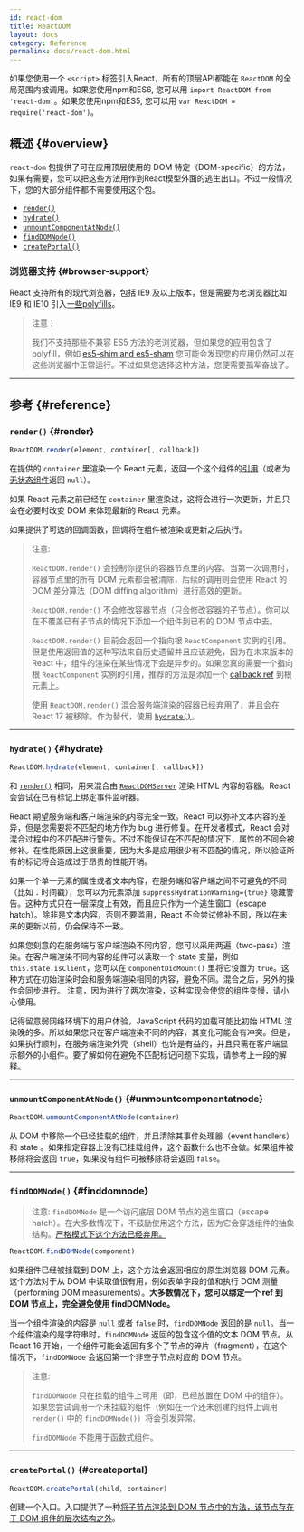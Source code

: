 ```yaml
---
id: react-dom
title: ReactDOM
layout: docs
category: Reference
permalink: docs/react-dom.html
---
```


如果您使用一个 `<script>` 标签引入React，所有的顶层API都能在 `ReactDOM` 的全局范围内被调用。如果您使用npm和ES6, 您可以用 `import ReactDOM from 'react-dom'`。如果您使用npm和ES5, 您可以用 `var ReactDOM = require('react-dom')`。

## 概述 {#overview}

`react-dom` 包提供了可在应用顶层使用的 DOM 特定（DOM-specific）的方法，如果有需要，您可以把这些方法用作到React模型外面的逃生出口。不过一般情况下，您的大部分组件都不需要使用这个包。

- [`render()`](#render)
- [`hydrate()`](#hydrate)
- [`unmountComponentAtNode()`](#unmountcomponentatnode)
- [`findDOMNode()`](#finddomnode)
- [`createPortal()`](#createportal)

### 浏览器支持 {#browser-support}

React 支持所有的现代浏览器，包括 IE9 及以上版本，但是需要为老浏览器比如 IE9 和 IE10 引入[一些polyfills](/docs/javascript-environment-requirements.html)。

> 注意：
>
>我们不支持那些不兼容 ES5 方法的老浏览器，但如果您的应用包含了 polyfill，例如 [es5-shim and es5-sham](https://github.com/es-shims/es5-shim) 您可能会发现您的应用仍然可以在这些浏览器中正常运行。不过如果您选择这种方法，您便需要孤军奋战了。

* * *

## 参考 {#reference}

### `render()` {#render}

```javascript
ReactDOM.render(element, container[, callback])
```
在提供的 `container` 里渲染一个 React 元素，返回一个这个组件的[引用](/docs/more-about-refs.html)（或者为[无状态组件](/docs/components-and-props.html#functional-and-class-components)返回 `null`）。

如果 React 元素之前已经在 `container` 里渲染过，这将会进行一次更新，并且只会在必要时改变 DOM 来体现最新的 React 元素。

如果提供了可选的回调函数，回调将在组件被渲染或更新之后执行。

> 注意:
>
> `ReactDOM.render()` 会控制你提供的容器节点里的内容。当第一次调用时，容器节点里的所有 DOM 元素都会被清除，后续的调用则会使用 React 的 DOM 差分算法（DOM diffing algorithm）进行高效的更新。
>
> `ReactDOM.render()` 不会修改容器节点（只会修改容器的子节点）。你可以在不覆盖已有子节点的情况下添加一个组件到已有的 DOM 节点中去。
>
> `ReactDOM.render()` 目前会返回一个指向根 `ReactComponent` 实例的引用。但是使用返回值的这种写法来自历史遗留并且应该避免，因为在未来版本的 React 中，组件的渲染在某些情况下会是异步的。如果您真的需要一个指向根 `ReactComponent` 实例的引用，推荐的方法是添加一个 [callback ref](/docs/more-about-refs.html#the-ref-callback-attribute) 到根元素上。
>
> 使用 `ReactDOM.render()` 混合服务端渲染的容器已经弃用了，并且会在 React 17 被移除。作为替代，使用 [`hydrate()`](#hydrate)。

* * *

### `hydrate()` {#hydrate}

```javascript
ReactDOM.hydrate(element, container[, callback])

```
和 [`render()`](#render) 相同，用来混合由 [`ReactDOMServer`](/docs/react-dom-server.html) 渲染 HTML 内容的容器。React 会尝试在已有标记上绑定事件监听器。

React 期望服务端和客户端渲染的内容完全一致。React 可以弥补文本内容的差异，但是您需要将不匹配的地方作为 bug 进行修复。在开发者模式，React 会对混合过程中的不匹配进行警告。不过不能保证在不匹配的情况下，属性的不同会被修补。在性能原因上这很重要，因为大多是应用很少有不匹配的情况，所以验证所有的标记将会造成过于昂贵的性能开销。

如果一个单一元素的属性或者文本内容，在服务端和客户端之间不可避免的不同（比如：时间戳），您可以为元素添加 `suppressHydrationWarning={true}` 隐藏警告。这种方式只在一层深度上有效，而且应只作为一个逃生窗口（escape hatch）。除非是文本内容，否则不要滥用，React 不会尝试修补不同，所以在未来的更新以前，仍会保持不一致。

如果您刻意的在服务端与客户端渲染不同内容，您可以采用两遍（two-pass）渲染。在客户端渲染不同内容的组件可以读取一个 state 变量，例如 `this.state.isClient`，您可以在 `componentDidMount()` 里将它设置为 `true`。这种方式在初始渲染时会和服务端渲染相同的内容，避免不同。混合之后，另外的操作会同步进行。 注意，因为进行了两次渲染，这种实现会使您的组件变慢，请小心使用。

记得留意弱网络环境下的用户体验，JavaScript 代码的加载可能比初始 HTML 渲染晚的多。所以如果您只在客户端渲染不同的内容，其变化可能会有冲突。但是，如果执行顺利，在服务端渲染外壳（shell）也许是有益的，并且只需在客户端显示额外的小组件。要了解如何在避免不匹配标记问题下实现，请参考上一段的解释。

* * *

### `unmountComponentAtNode()` {#unmountcomponentatnode}

```javascript
ReactDOM.unmountComponentAtNode(container)
```
从 DOM 中移除一个已经挂载的组件，并且清除其事件处理器（event handlers）和 state 。如果指定容器上没有已挂载组件，这个函数什么也不会做。如果组件被移除将会返回 `true`，如果没有组件可被移除将会返回 `false`。

* * *

### `findDOMNode()` {#finddomnode}

> 注意:
> `findDOMNode` 是一个访问底层 DOM 节点的逃生窗口（escape hatch）。在大多数情况下，不鼓励使用这个方法，因为它会穿透组件的抽象结构。[严格模式下这个方法已经弃用。](/docs/strict-mode.html#warning-about-deprecated-finddomnode-usage)


```javascript
ReactDOM.findDOMNode(component)
```
如果组件已经被挂载到 DOM 上，这个方法会返回相应的原生浏览器 DOM 元素。这个方法对于从 DOM 中读取值很有用，例如表单字段的值和执行 DOM 测量（performing DOM measurements）。**大多数情况下，您可以绑定一个 ref 到 DOM 节点上，完全避免使用 findDOMNode。**

当一个组件渲染的内容是 `null` 或者 `false` 时，`findDOMNode` 返回的是 `null`。当一个组件渲染的是字符串时，`findDOMNode` 返回的包含这个值的文本 DOM 节点。从 React 16 开始，一个组件可能会返回有多个子节点的碎片（fragment），在这个情况下，`findDOMNode` 会返回第一个非空子节点对应的 DOM 节点。

> 注意:
>
> `findDOMNode` 只在挂载的组件上可用（即，已经放置在 DOM 中的组件）。如果您尝试调用一个未挂载的组件（例如在一个还未创建的组件上调用 `render()` 中的 `findDOMNode()`）将会引发异常。
> 
> `findDOMNode` 不能用于函数式组件。

* * *

### `createPortal()` {#createportal}

```javascript
ReactDOM.createPortal(child, container)
```
创建一个入口。入口提供了一种[将子节点渲染到 DOM 节点中的方法，该节点存在于 DOM 组件的层次结构之外](/docs/portals.html)。
